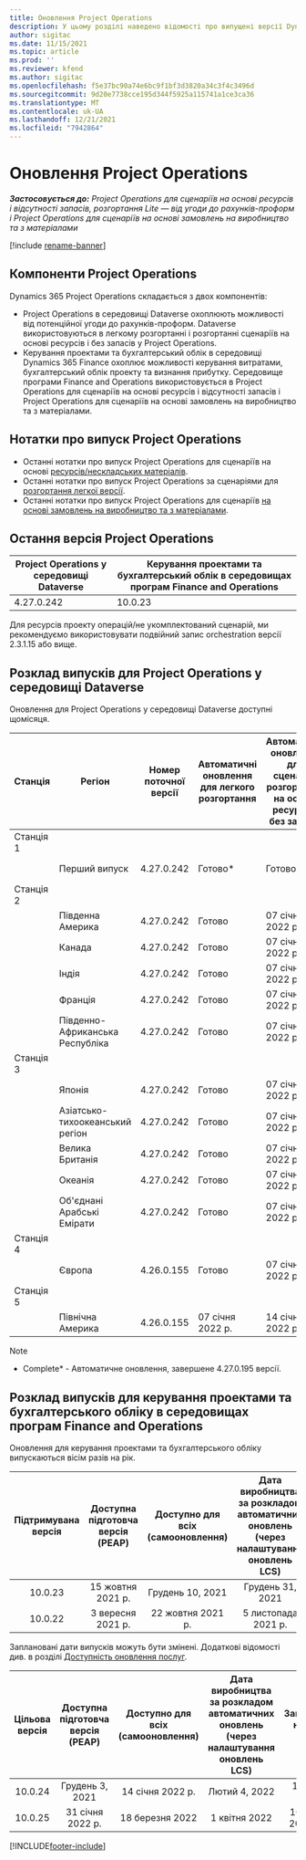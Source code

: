 ```yaml
---
title: Оновлення Project Operations
description: У цьому розділі наведено відомості про випущені версії Dynamics 365 Project Operations.
author: sigitac
ms.date: 11/15/2021
ms.topic: article
ms.prod: ''
ms.reviewer: kfend
ms.author: sigitac
ms.openlocfilehash: f5e37bc90a74e6bc9f1bf3d3820a34c3f4c3496d
ms.sourcegitcommit: 9d20e7738cce195d344f5925a115741a1ce3ca36
ms.translationtype: MT
ms.contentlocale: uk-UA
ms.lasthandoff: 12/21/2021
ms.locfileid: "7942864"
---
```

# <a name="project-operations-updates"></a>Оновлення Project Operations

_**Застосовується до:** Project Operations для сценаріїв на основі ресурсів і відсутності запасів, розгортання Lite — від угоди до рахунків-проформ і Project Operations для сценаріїв на основі замовлень на виробництво та з матеріалами_

[!include [rename-banner](~/includes/cc-data-platform-banner.md)]

## <a name="project-operations-components"></a>Компоненти Project Operations

Dynamics 365 Project Operations складається з двох компонентів:

- Project Operations в середовищі Dataverse охоплюють можливості від потенційної угоди до рахунків-проформ. Dataverse використовуються в легкому розгортанні і розгортанні сценаріїв на основі ресурсів і без запасів у Project Operations.
- Керування проектами та бухгалтерський облік в середовищі Dynamics 365 Finance охоплює можливості керування витратами, бухгалтерський облік проекту та визнання прибутку. Середовище програми Finance and Operations використовується в Project Operations для сценаріїв на основі ресурсів і відсутності запасів і Project Operations для сценаріїв на основі замовлень на виробництво та з матеріалами.

## <a name="project-operations-release-notes"></a>Нотатки про випуск Project Operations
- Останні нотатки про випуск Project Operations для сценаріїв на основі [ресурсів/нескладських матеріалів](whats-new-dec-2021-resource-based.md).
- Останні нотатки про випуск Project Operations за сценаріями для [розгортання легкої версії](../pro/whats-new/whats-new-dec-2021-lite.md).
- Останні нотатки про випуск Project Operations для сценаріїв [на основі замовлень на виробництво та з матеріалами](../prod-pma/whats-new/whats-new-oct-2021-stocked.md).

## <a name="project-operations-latest-version"></a>Остання версія Project Operations

| Project Operations у середовищі Dataverse | Керування проектами та бухгалтерський облік в середовищах програм Finance and Operations | 
| --- | --- |
| 4.27.0.242 | 10.0.23 |

Для ресурсів проекту операцій/не укомплектований сценарій, ми рекомендуємо використовувати подвійний запис orchestration версії 2.3.1.15 або вище.

## <a name="release-schedule-for-project-operations-on-dataverse-environment"></a>Розклад випусків для Project Operations у середовищі Dataverse

Оновлення для Project Operations у середовищі Dataverse доступні щомісяця. 

| Станція | Регіон | Номер поточної версії | Автоматичні оновлення для легкого розгортання | Автоматичні оновлення для сценаріїв розгортання на основі ресурсів і без запасів | Номер наступної версії | Наступна версія є загальнодоступною |
|-----------|-----------------------|-----------------|--------------------|---------------------|---------------------|---------------------|
| Станція 1 |   &nbsp;              |    &nbsp;       | &nbsp;             |      &nbsp;         |      &nbsp;         |      &nbsp;         |
|   &nbsp;  | Перший випуск         |  4.27.0.242     | Готово*          | Готово*           | Має бути визначено                 | 14 січня 2022 р.    |
| Станція 2 |   &nbsp;              |    &nbsp;       | &nbsp;             |      &nbsp;         |      &nbsp;         |      &nbsp;         |
|   &nbsp;  | Південна Америка         |  4.27.0.242     | Готово           | 07 січня 2022 р.    | Має бути визначено                 | 14 січня 2022 р.    |
|   &nbsp;  | Канада                |  4.27.0.242     | Готово           | 07 січня 2022 р.    | Має бути визначено                 | 14 січня 2022 р.    |
|   &nbsp;  | Індія                 |  4.27.0.242     | Готово           | 07 січня 2022 р.    | Має бути визначено                 | 14 січня 2022 р.    |
|   &nbsp;  | Франція                |  4.27.0.242     | Готово           | 07 січня 2022 р.    | Має бути визначено                 | 14 січня 2022 р.    |
|   &nbsp;  | Південно-Африканська Республіка          |  4.27.0.242     | Готово           | 07 січня 2022 р.    | Має бути визначено                 | 14 січня 2022 р.    |
| Станція 3 |      &nbsp;           |     &nbsp;      |     &nbsp;         |      &nbsp;         |      &nbsp;         |      &nbsp;         |
|   &nbsp;  | Японія                 |  4.27.0.242     | Готово           | 07 січня 2022 р.    | Має бути визначено                 | 21 січня 2022 р.    |
|   &nbsp;  | Азіатсько-тихоокеанський регіон          |  4.27.0.242     | Готово           | 07 січня 2022 р.    | Має бути визначено                 | 21 січня 2022 р.    |
|   &nbsp;  | Велика Британія         |  4.27.0.242     | Готово           | 07 січня 2022 р.    | Має бути визначено                 | 21 січня 2022 р.    |
|   &nbsp;  | Океанія               |  4.27.0.242     | Готово           | 07 січня 2022 р.    | Має бути визначено                 | 21 січня 2022 р.    |
|   &nbsp;  | Об'єднані Арабські Емірати  |  4.27.0.242     | Готово           | 07 січня 2022 р.    | Має бути визначено                 | 21 січня 2022 р.    |
| Станція 4 |     &nbsp;            |     &nbsp;      |     &nbsp;         |      &nbsp;         |      &nbsp;         |      &nbsp;         |
|   &nbsp;  | Європа                |  4.26.0.155     | Готово           | 07 січня 2022 р.    | 4.27.0.242          | 10 січня 2022 р.    |
| Станція 5 |     &nbsp;            |     &nbsp;      |     &nbsp;         |      &nbsp;         |      &nbsp;         |      &nbsp;         |
|   &nbsp;  | Північна Америка         |  4.26.0.155     | 07 січня 2022 р.   | 14 січня 2022 р.    | 4.27.0.242          | 17 січня 2022 р.    |

>[!Note]
> - Complete* - Автоматичне оновлення, завершене 4.27.0.195 версії.


## <a name="release-schedule-for-project-management-and-accounting-in-the-finance-and-operations-apps-environment"></a>Розклад випусків для керування проектами та бухгалтерського обліку в середовищах програм Finance and Operations

Оновлення для керування проектами та бухгалтерського обліку випускаються вісім разів на рік.

|Підтримувана версія| Доступна підготовча версія (PEAP) | Доступно для всіх (самооновлення) | Дата виробництва за розкладом автоматичних оновлень (через налаштування оновлень LCS) |   Завершення надання послуг   |
|:---------------:|:---------------------------:|:---------------------------------:|:--------------------------------------------------------------------:|:------------------:|
|     10.0.23     |      15 жовтня 2021 р.       |        Грудень 10, 2021          |                          Грудень 31, 2021                           | 18 березня 2022     |
|     10.0.22     |      3 вересня 2021 р.      |        22 жовтня 2021 р.           |                          5 листопада 2021 р.                            | 14 січня 2022 р.   |


Заплановані дати випусків можуть бути змінені. Додаткові відомості див. в розділі [Доступність оновлення послуг](/dynamics365/fin-ops-core/fin-ops/get-started/public-preview-releases?toc=%2fdynamics365%2ffinance%2ftoc.json).

|Цільова версія | Доступна підготовча версія (PEAP) | Доступно для всіх (самооновлення) | Дата виробництва за розкладом автоматичних оновлень (через налаштування оновлень LCS) |   Завершення надання послуг   |
|:---------------:|:---------------------------:|:---------------------------------:|:--------------------------------------------------------------------:|:------------------:|
|     10.0.24     |      Грудень 3, 2021       |        14 січня 2022 р.           |                          Лютий 4, 2022                            | 15 квітня 2022     |
|     10.0.25     |      31 січня 2022 р.       |        18 березня 2022             |                          1 квітня 2022                               | 10 червня 2022 року      |

[!INCLUDE[footer-include](../includes/footer-banner.md)]
